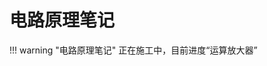 # 电路原理笔记

!!! warning "电路原理笔记"
    正在施工中，目前进度“运算放大器”

<object data="电路原理Wbx.pdf" type="application/pdf" width="100%" height="800">
    <embed src="电路原理Wbx.pdf" type="application/pdf" />
</object>
